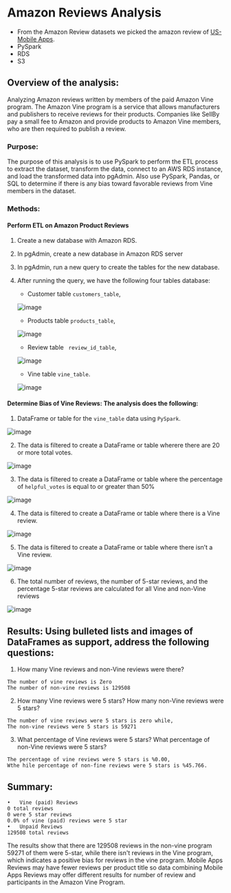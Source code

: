 # Amazon Reviews Analysis
-	From the Amazon Review datasets  we picked the amazon review of [US-Mobile Apps](https://s3.amazonaws.com/amazon-reviews-pds/tsv/amazon_reviews_us_Mobile_Apps_v1_00.tsv.gz).
-	PySpark
-	RDS 
-	S3
## Overview of the analysis: 
Analyzing Amazon reviews written by members of the paid Amazon Vine program. The Amazon Vine program is a service that allows manufacturers and publishers to receive reviews for their products. Companies like SellBy pay a small fee to Amazon and provide products to Amazon Vine members, who are then required to publish a review.
### Purpose:
The purpose of this analysis is to use PySpark to perform the ETL process to extract the dataset, transform the data, connect to an AWS RDS instance, and load the transformed data into pgAdmin. Also use PySpark, Pandas, or SQL to determine if there is any bias toward favorable reviews from Vine members in the dataset. 
### Methods:
#### Perform ETL on Amazon Product Reviews
1. Create a new database with Amazon RDS.
2. In pgAdmin, create a new database in Amazon RDS server 
3. In pgAdmin, run a new query to create the tables for the new database.
4. After running the query, we have the following four tables database:
   - Customer table ```customers_table```, 
   
   ![image](https://user-images.githubusercontent.com/62036983/148662572-91817959-371d-4161-ac62-0f2f8b0dd614.png)

   - Products table ```products_table```,
   
   ![image](https://user-images.githubusercontent.com/62036983/148662592-7379c209-2df7-40ae-8a48-32b27912b06c.png)

   - Review table ``` review_id_table```,
   
   ![image](https://user-images.githubusercontent.com/62036983/148662600-9e970a78-acf2-458e-8f25-a0041b3b775e.png)

   - Vine table ```vine_table```.
   
   ![image](https://user-images.githubusercontent.com/62036983/148662604-9e3fa9c0-47ab-472f-8718-d9e193b18c42.png)

#### Determine Bias of Vine Reviews: The analysis does the following:
1. DataFrame or table for the ```vine_table``` data using ```PySpark```.

![image](https://user-images.githubusercontent.com/62036983/148662887-d349375d-2513-4c6d-b074-0804bdfeed2b.png)

2. The data is filtered to create a DataFrame or table wherere there are 20 or more total votes.

![image](https://user-images.githubusercontent.com/62036983/148662907-f3d5be91-fc40-4a87-9301-9ba8ab3cd96b.png)

3. The data is filtered to create a DataFrame or table where the percentage of ```helpful_votes``` is equal to or greater than 50% 

![image](https://user-images.githubusercontent.com/62036983/148662913-609913fb-c330-412e-9e96-9854ab7857a5.png)

4. The data is filtered to create a DataFrame or table where there is a Vine review.

![image](https://user-images.githubusercontent.com/62036983/148662921-70f5236f-10e2-45a3-bfcd-53e4d666fcc8.png)

5. The data is filtered to create a DataFrame or table where there isn’t a Vine review.

![image](https://user-images.githubusercontent.com/62036983/148662934-263aa8b8-b0ed-4e64-bf61-78b78a72da44.png)

6. The total number of reviews, the number of 5-star reviews, and the percentage 5-star reviews are calculated for all Vine and non-Vine reviews 
 
![image](https://user-images.githubusercontent.com/62036983/148662948-eecdda26-2340-4b3b-ae67-42cb2048bee6.png)

## Results: Using bulleted lists and images of DataFrames as support, address the following questions:

1.	How many Vine reviews and non-Vine reviews were there?
```
The number of vine reviews is Zero
The number of non-vine reviews is 129508
```
2.	How many Vine reviews were 5 stars? How many non-Vine reviews were 5 stars?
```
The number of vine reviews were 5 stars is zero while, 
The non-vine reviews were 5 stars is 59271
```
3.	What percentage of Vine reviews were 5 stars? What percentage of non-Vine reviews were 5 stars?
```
The percentage of vine reviews were 5 stars is %0.00, 
Wthe hile percentage of non-fine reviews were 5 stars is %45.766.
```
## Summary: 
```
•	Vine (paid) Reviews
0 total reviews
0 were 5 star reviews
0.0% of vine (paid) reviews were 5 star
•	Unpaid Reviews
129508 total reviews
```
The results  show that there are 129508 reviews in the non-vine program 59271 of them were 5-star, while there isn't reviews in the Vine program, which indicates a positive bias for reviews in the vine program. Mobile Apps Reviews may have fewer reviews per product title so data combining Mobile Apps Reviews  may offer different results for number of review and participants in the Amazon Vine Program.

